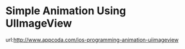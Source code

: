 Simple Animation Using UIImageView
=======

url:http://www.appcoda.com/ios-programming-animation-uiimageview
